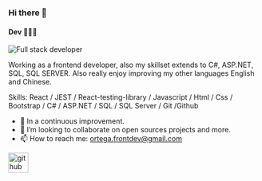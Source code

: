 ### Hi there 👋
#### Dev 👨🏽‍💻

![Full stack developer ](https://github.com/hebertdev1/hebertdev1/blob/master/javascript.gif) 

Working as a frontend developer, also my skillset extends to C#, ASP.NET, SQL, SQL SERVER. Also really enjoy improving my other languages English and Chinese.

Skills: React / JEST / React-testing-library / Javascript / Html / Css / Bootstrap / C# / ASP.NET / SQL / SQL Server / Git /Github

- 🌱 In a continuous improvement.
- 👯 I’m looking to collaborate on open sources projects and more.
- 📫 How to reach me: ortega.frontdev@gmail.com 


[<img src='https://cdn.jsdelivr.net/npm/simple-icons@3.0.1/icons/github.svg' alt='github' height='40'>](https://github.com/JuanJefry23)  

